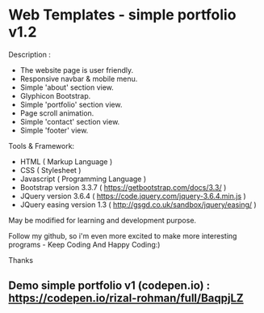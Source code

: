 # Web Templates - simple portfolio v1.2
Description :
- The website page is user friendly.
- Responsive navbar & mobile menu.
- Simple 'about' section view.
- Glyphicon Bootstrap.
- Simple 'portfolio' section view.
- Page scroll animation.
- Simple 'contact' section view.
- Simple 'footer' view.

Tools & Framework:
- HTML ( Markup Language )
- CSS ( Stylesheet )
- Javascript ( Programming Language )
- Bootstrap version 3.3.7 ( https://getbootstrap.com/docs/3.3/ )
- JQuery version 3.6.4 ( https://code.jquery.com/jquery-3.6.4.min.js )
- JQuery easing version 1.3 ( http://gsgd.co.uk/sandbox/jquery/easing/ )

May be modified for learning and development purpose.

Follow my github, so i'm even more excited to make more interesting programs - Keep Coding And Happy Coding:)

Thanks

Demo simple portfolio v1 (codepen.io) : https://codepen.io/rizal-rohman/full/BaqpjLZ
-
